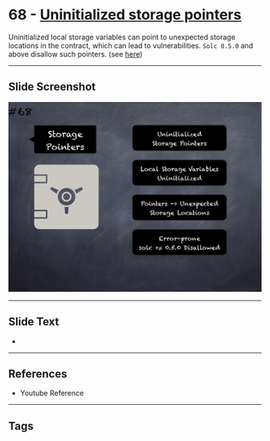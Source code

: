 # 68 - [Uninitialized storage pointers](Uninitialized%20storage%20pointers.md)
Uninitialized local storage variables can point to unexpected storage locations in the contract, which can lead to vulnerabilities. `Solc 0.5.0` and above disallow such pointers. (see [here](https://swcregistry.io/docs/SWC-109))

___
## Slide Screenshot
![068.png](../../images/pitfalls_and_best_practices101/068.png)
___
## Slide Text
- 
___
## References
- Youtube Reference
___
## Tags